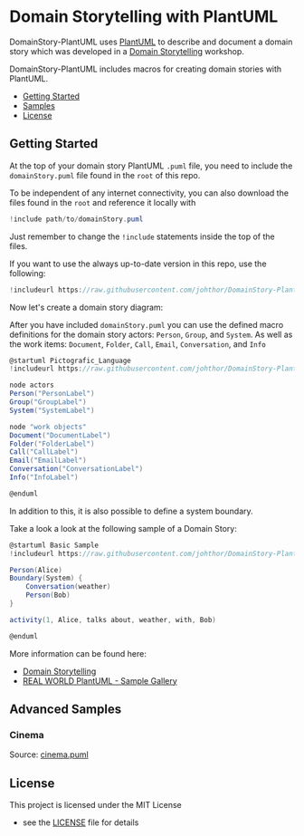 # Domain Storytelling with PlantUML

DomainStory-PlantUML uses [PlantUML](http://en.plantuml.com/) to describe and
document a domain story which was developed in a
[Domain Storytelling](http://www.domainstorytelling.org) workshop.

DomainStory-PlantUML includes macros for creating domain stories with PlantUML.

* [Getting Started](#getting-started)
* [Samples](#advanced-samples)
* [License](#license)

## Getting Started

At the top of your domain story PlantUML `.puml` file,
you need to include the `domainStory.puml` file
found in the `root` of this repo.

To be independent of any internet connectivity,
you can also download the files found in the `root`
and reference it locally with

```c#
!include path/to/domainStory.puml
```

Just remember to change the `!include` statements inside the top of the files.

If you want to use the always up-to-date version in this repo, use the following:

```c#
!includeurl https://raw.githubusercontent.com/johthor/DomainStory-PlantUML/master/domainStory.puml
```

Now let's create a domain story diagram:

After you have included `domainStory.puml` you can use the defined macro
definitions for the domain story actors: `Person`, `Group`, and `System`.
As well as the work items: 
`Document`, `Folder`, `Call`, `Email`, `Conversation`, and `Info`

```csharp
@startuml Pictografic_Language
!includeurl https://raw.githubusercontent.com/johthor/DomainStory-PlantUML/master/domainStory.puml

node actors
Person("PersonLabel")
Group("GroupLabel")
System("SystemLabel")

node "work objects"
Document("DocumentLabel") 
Folder("FolderLabel") 
Call("CallLabel") 
Email("EmailLabel") 
Conversation("ConversationLabel") 
Info("InfoLabel") 

@enduml
```

In addition to this,
it is also possible to define a system boundary.

Take a look a look at the following sample of a Domain Story:

```csharp
@startuml Basic Sample
!includeurl https://raw.githubusercontent.com/johthor/DomainStory-PlantUML/master/domainStory.puml

Person(Alice)
Boundary(System) {
    Conversation(weather)
    Person(Bob)
}

activity(1, Alice, talks about, weather, with, Bob)

@enduml
```

More information can be found here:

* [Domain Storytelling](http://www.domainstorytelling.org)
* [REAL WORLD PlantUML - Sample Gallery](https://real-world-plantuml.com/)

## Advanced Samples

### Cinema

Source: [cinema.puml](samples/cinema.puml)

## License

This project is licensed under the MIT License
- see the [LICENSE](LICENSE) file for details
